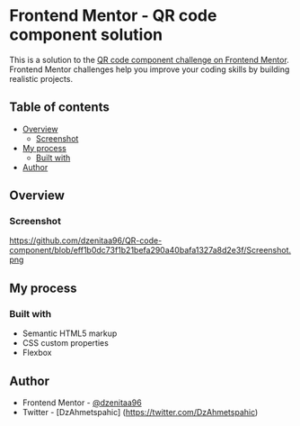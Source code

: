 # Frontend Mentor - QR code component solution

This is a solution to the [QR code component challenge on Frontend Mentor](https://www.frontendmentor.io/challenges/qr-code-component-iux_sIO_H). Frontend Mentor challenges help you improve your coding skills by building realistic projects. 

## Table of contents

- [Overview](#overview)
  - [Screenshot](#screenshot)
- [My process](#my-process)
  - [Built with](#built-with)
- [Author](#author)

## Overview

### Screenshot

https://github.com/dzenitaa96/QR-code-component/blob/eff1b0dc73f1b21befa290a40bafa1327a8d2e3f/Screenshot.png


## My process

### Built with

- Semantic HTML5 markup
- CSS custom properties
- Flexbox

## Author

- Frontend Mentor - [@dzenitaa96](https://www.frontendmentor.io/profile/dzenitaa96)
- Twitter - [DzAhmetspahic] (https://twitter.com/DzAhmetspahic)

